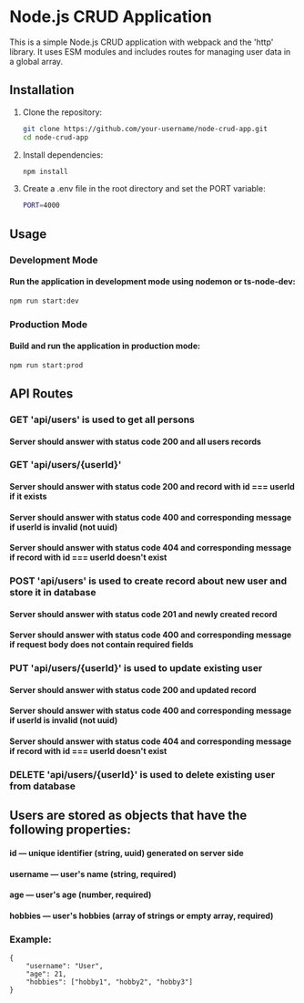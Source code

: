 # Node.js CRUD Application

This is a simple Node.js CRUD application with webpack and the 'http' library. It uses ESM modules and includes routes for managing user data in a global array.

## Installation

1. Clone the repository:

   ```bash
   git clone https://github.com/your-username/node-crud-app.git
   cd node-crud-app
   ```

2. Install dependencies:

   ```bash
   npm install
   ```

3. Create a .env file in the root directory and set the PORT variable:

   ```bash
   PORT=4000
   ```
   
## Usage

### Development Mode
#### Run the application in development mode using nodemon or ts-node-dev:

   ```bash
   npm run start:dev
   ```
### Production Mode
#### Build and run the application in production mode:

   ```bash
   npm run start:prod
   ```

## API Routes
### GET 'api/users' is used to get all persons
#### Server should answer with status code 200 and all users records

### GET 'api/users/{userId}'
#### Server should answer with status code 200 and record with id === userId if it exists
#### Server should answer with status code 400 and corresponding message if userId is invalid (not uuid)
#### Server should answer with status code 404 and corresponding message if record with id === userId doesn't exist

### POST 'api/users' is used to create record about new user and store it in database
#### Server should answer with status code 201 and newly created record
#### Server should answer with status code 400 and corresponding message if request body does not contain required fields

### PUT 'api/users/{userId}' is used to update existing user
#### Server should answer with status code 200 and updated record
#### Server should answer with status code 400 and corresponding message if userId is invalid (not uuid)
#### Server should answer with status code 404 and corresponding message if record with id === userId doesn't exist

### DELETE 'api/users/{userId}' is used to delete existing user from database


## Users are stored as objects that have the following properties:
#### id — unique identifier (string, uuid) generated on server side
#### username — user's name (string, required)
#### age — user's age (number, required)
#### hobbies — user's hobbies (array of strings or empty array, required)

### Example:
```
{
    "username": "User",
    "age": 21,
    "hobbies": ["hobby1", "hobby2", "hobby3"]
}
```